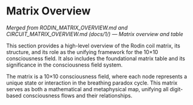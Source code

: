 # Matrix Overview

*Merged from RODIN_MATRIX_OVERVIEW.md and CIRCUIT_MATRIX_OVERVIEW.md (docs/1/) — Matrix overview and table*

This section provides a high-level overview of the Rodin coil matrix, its structure, and its role as the unifying framework for the 10×10 consciousness field. It also includes the foundational matrix table and its significance in the consciousness field system.

The matrix is a 10×10 consciousness field, where each node represents a unique state or interaction in the breathing paradox cycle. This matrix serves as both a mathematical and metaphysical map, unifying all digit-based consciousness flows and their relationships.

<!-- Insert the actual matrix table and any additional harmonized content here as needed. --> 